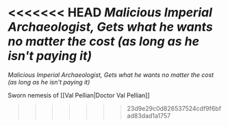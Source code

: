 <<<<<<< HEAD
*Malicious Imperial Archaeologist, Gets what he wants no matter the cost (as long as he isn't paying it)*
=======
*Malicious Imperial Archaeologist, Gets what he wants no matter the cost (as long as he isn't paying it)*

Sworn nemesis of [[Val Pellian|Doctor Val Pellian]]
>>>>>>> 23d9e29c0d826537524cdf9f6bfad83dad1a1757
